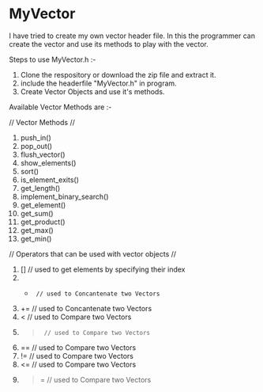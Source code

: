 # MyVector

I have tried to create my own vector header file. In this the programmer can create the vector and use its methods to play with the vector.


Steps to use MyVector.h :-

1. Clone the respository or download the zip file and extract it.
2. include the headerfile "MyVector.h" in program.
3. Create Vector Objects and use it's methods.


Available Vector Methods are :-


// Vector Methods //
1. push_in()
2. pop_out()
3. flush_vector()
4. show_elements()
5. sort()
6. is_element_exits()
7. get_length()
8. implement_binary_search()
9. get_element()
10. get_sum()
11. get_product()
12. get_max()
13. get_min()


// Operators that can be used with vector objects //
1. []     // used to get elements by specifying their index
2. +      // used to Concantenate two Vectors
3. +=     // used to Concantenate two Vectors
4. <      // used to Compare two Vectors
5. >      // used to Compare two Vectors
6. ==     // used to Compare two Vectors
7. !=     // used to Compare two Vectors
8. <=     // used to Compare two Vectors
9. >=     // used to Compare two Vectors
